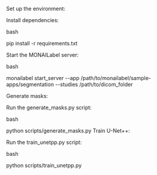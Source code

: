 
Set up the environment:

Install dependencies:

bash

pip install -r requirements.txt

Start the MONAILabel server:

bash

monailabel start_server --app /path/to/monailabel/sample-apps/segmentation --studies /path/to/dicom_folder

Generate masks:

Run the generate_masks.py script:

bash


python scripts/generate_masks.py
Train U-Net++:

Run the train_unetpp.py script:

bash

python scripts/train_unetpp.py
